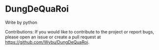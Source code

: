 # DungDeQuaRoi

Write by python

Contributions:
If you would like to contribute to the project or report bugs, please open an issue or create a pull request at https://github.com/Wybu/DungDeQuaRoi.
